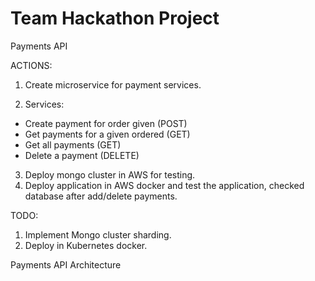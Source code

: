 # Team Hackathon Project
Payments API

ACTIONS:

1.	Create microservice for payment services.

2.	Services: 
* Create payment for order given (POST)
* Get payments for a given ordered (GET)
* Get all payments (GET)
* Delete a payment (DELETE)

3.	Deploy mongo cluster in AWS for testing.
4.	Deploy application in AWS docker and test the application, checked database after add/delete payments.

TODO:

1.	Implement Mongo cluster sharding.
2.	Deploy in Kubernetes docker.




































Payments API Architecture


